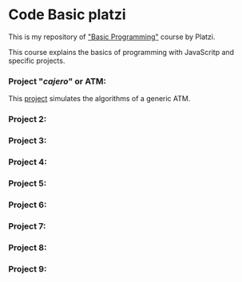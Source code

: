 # Code Basic platzi

This is my repository of ["Basic Programming"](https://platzi.com/clases/programacion-basica/) course by Platzi.

This course explains the basics of programming with JavaScritp and specific projects.

### Project  "_cajero_" or ATM:
This [project](https://github.com/jadry92/Code-Basic-platzi/tree/master/cajero) simulates the algorithms of a generic ATM.
### Project  2:
### Project  3:
### Project  4:
### Project  5:
### Project  6:
### Project  7:
### Project  8:
### Project  9:
<!--stackedit_data:
eyJoaXN0b3J5IjpbLTExOTAzNzYyNzQsMjAwMjA5OTIyMyw0Nj
Y5MzkyODRdfQ==
-->